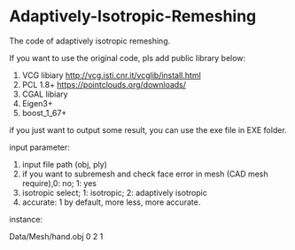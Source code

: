 # Adaptively-Isotropic-Remeshing

The code of adaptively isotropic remeshing.

If you want to use the original code, pls add public library below:

1. VCG libiary http://vcg.isti.cnr.it/vcglib/install.html
2. PCL 1.8+ https://pointclouds.org/downloads/
3. CGAL libiary 
4. Eigen3+
5. boost_1_67+

if you just want to output some result, you can use the exe file in EXE folder.

input parameter:
1. input file path (obj, ply)
2. if you want to subremesh and check face error in mesh (CAD mesh require),0: no; 1: yes
3. isotropic select; 1: isotropic; 2: adaptively isotropic 
4. accurate: 1 by default, more less, more accurate.

instance:

Data/Mesh/hand.obj 0 2 1
